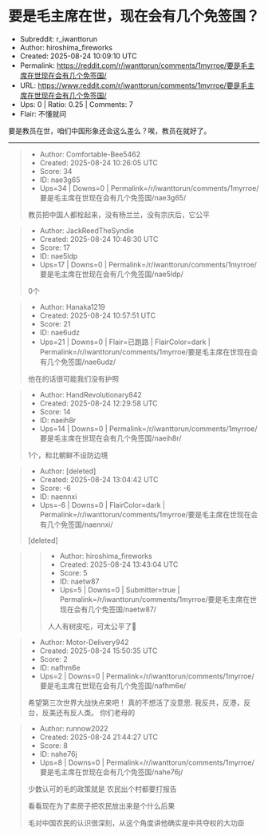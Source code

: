 # 要是毛主席在世，现在会有几个免签国？

- Subreddit: r_iwanttorun
- Author: hiroshima_fireworks
- Created: 2025-08-24 10:09:10 UTC
- Permalink: https://reddit.com/r/iwanttorun/comments/1myrroe/要是毛主席在世现在会有几个免签国/
- URL: https://www.reddit.com/r/iwanttorun/comments/1myrroe/要是毛主席在世现在会有几个免签国/
- Ups: 0 | Ratio: 0.25 | Comments: 7
- Flair: 不懂就问


要是教员在世，咱们中国形象还会这么差么？唉，教员在就好了。


---

> - Author: Comfortable-Bee5462
> - Created: 2025-08-24 10:26:05 UTC
> - Score: 34
> - ID: nae3g65
> - Ups=34 | Downs=0 | Permalink=/r/iwanttorun/comments/1myrroe/要是毛主席在世现在会有几个免签国/nae3g65/
>
> 教员把中国人都栓起来，没有杨兰兰，没有宗庆后，它公平

> - Author: JackReedTheSyndie
> - Created: 2025-08-24 10:46:30 UTC
> - Score: 17
> - ID: nae5ldp
> - Ups=17 | Downs=0 | Permalink=/r/iwanttorun/comments/1myrroe/要是毛主席在世现在会有几个免签国/nae5ldp/
>
> 0个

> - Author: Hanaka1219
> - Created: 2025-08-24 10:57:51 UTC
> - Score: 21
> - ID: nae6udz
> - Ups=21 | Downs=0 | Flair=已跑路 | FlairColor=dark | Permalink=/r/iwanttorun/comments/1myrroe/要是毛主席在世现在会有几个免签国/nae6udz/
>
> 他在的话很可能我们没有护照

> - Author: HandRevolutionary842
> - Created: 2025-08-24 12:29:58 UTC
> - Score: 14
> - ID: naeih8r
> - Ups=14 | Downs=0 | Permalink=/r/iwanttorun/comments/1myrroe/要是毛主席在世现在会有几个免签国/naeih8r/
>
> 1个，和北朝鲜不设防边境

> - Author: [deleted]
> - Created: 2025-08-24 13:04:42 UTC
> - Score: -6
> - ID: naennxi
> - Ups=-6 | Downs=0 | FlairColor=dark | Permalink=/r/iwanttorun/comments/1myrroe/要是毛主席在世现在会有几个免签国/naennxi/
>
> [deleted]

>> - Author: hiroshima_fireworks
>> - Created: 2025-08-24 13:43:04 UTC
>> - Score: 5
>> - ID: naetw87
>> - Ups=5 | Downs=0 | Submitter=true | Permalink=/r/iwanttorun/comments/1myrroe/要是毛主席在世现在会有几个免签国/naetw87/
>>
>> 人人有树皮吃，可太公平了🫡

> - Author: Motor-Delivery942
> - Created: 2025-08-24 15:50:35 UTC
> - Score: 2
> - ID: nafhm6e
> - Ups=2 | Downs=0 | Permalink=/r/iwanttorun/comments/1myrroe/要是毛主席在世现在会有几个免签国/nafhm6e/
>
> 希望第三次世界大战快点来吧！ 真的不想活了没意思. 我反共，反港，反台，反美还有反人类。 你们老母的

> - Author: runnow2022
> - Created: 2025-08-24 21:44:27 UTC
> - Score: 8
> - ID: nahe76j
> - Ups=8 | Downs=0 | Permalink=/r/iwanttorun/comments/1myrroe/要是毛主席在世现在会有几个免签国/nahe76j/
>
> 少数认可的毛的政策就是 农民出个村都要打报告
> 
> 看看现在为了卖房子把农民放出来是个什么后果
> 
> 毛对中国农民的认识很深刻，从这个角度讲他确实是中共夺权的大功臣
